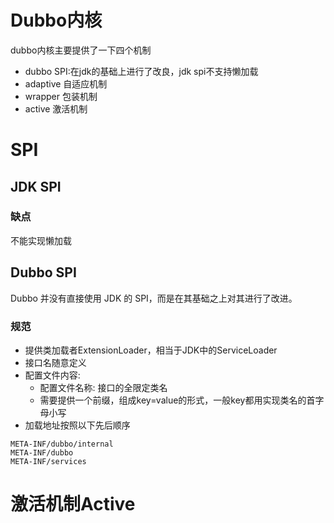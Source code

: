 # Dubbo内核
dubbo内核主要提供了一下四个机制
* dubbo SPI:在jdk的基础上进行了改良，jdk spi不支持懒加载
* adaptive 自适应机制
* wrapper 包装机制
* active 激活机制

# SPI
## JDK SPI
### 缺点
不能实现懒加载

## Dubbo SPI

Dubbo 并没有直接使用 JDK 的 SPI，而是在其基础之上对其进行了改进。
### 规范
* 提供类加载者ExtensionLoader，相当于JDK中的ServiceLoader 
* 接口名随意定义 
* 配置文件内容:
  * 配置文件名称: 接口的全限定类名
  * 需要提供一个前缀，组成key=value的形式，一般key都用实现类名的首字母小写 
* 加载地址按照以下先后顺序
```
META-INF/dubbo/internal
META-INF/dubbo
META-INF/services
```

# 激活机制Active


